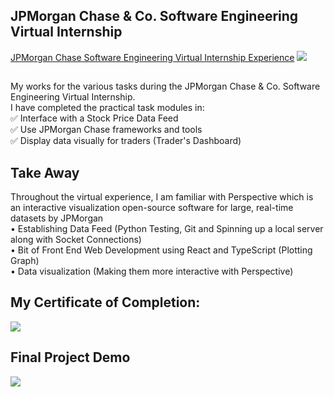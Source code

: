 ## JPMorgan Chase &amp; Co. Software Engineering Virtual Internship
[JPMorgan Chase Software Engineering Virtual Internship Experience](https://careers.jpmorgan.com/us/en/students/campaign/virtual-internship)
![](https://github.com/Haiweizhen/JPMorgan_Chase_Software_Engineering_Virtual_Internship_Experience/blob/master/jpinto.jpg)

##
My works for the various tasks during the JPMorgan Chase &amp; Co. Software Engineering Virtual Internship.<br>
I have completed the practical task modules in:<br>
✅ Interface with a Stock Price Data Feed<br>
✅ Use JPMorgan Chase frameworks and tools<br>
✅ Display data visually for traders (Trader's Dashboard)<br>

## Take Away
Throughout the virtual experience, I am familiar with Perspective which is an interactive visualization open-source software for large, real-time datasets by JPMorgan<br>
• Establishing Data Feed (Python Testing, Git and Spinning up a local server along with Socket Connections)<br>
• Bit of Front End Web Development using React and TypeScript  (Plotting Graph)<br>
• Data visualization (Making them more interactive with Perspective)<br>


##
## My Certificate of Completion:
![](https://github.com/Haiweizhen/JPMorgan_Chase_Software_Engineering_Virtual_Internship_Experience/blob/master/completion_certificate_imag.jpg)

## Final Project Demo
<img src='https://github.com/Haiweizhen/JPMorgan_Chase_Software_Engineering_Virtual_Internship_Experience/blob/master/jpdemo.gif' />

